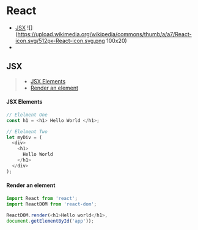 
# React
- [JSX](#jsx) ![](https://upload.wikimedia.org/wikipedia/commons/thumb/a/a7/React-icon.svg/512px-React-icon.svg.png 100x20)
- 


## JSX
> - [JSX Elements](#jsx-elements)
> - [Render an element](#render-an-element)


#### JSX Elements
```javascript 
// Elelment One
const h1 = <h1> Hello World </h1>;

// Elelment Two
let myDiv = (
  <div>
    <h1>
      Hello World
    </h1>
  </div> 
);
```
#### Render an element 

```javascript
import React from 'react';
import ReactDOM from 'react-dom';

ReactDOM.render(<h1>Hello world</h1>,
document.getElementById('app'));
```
